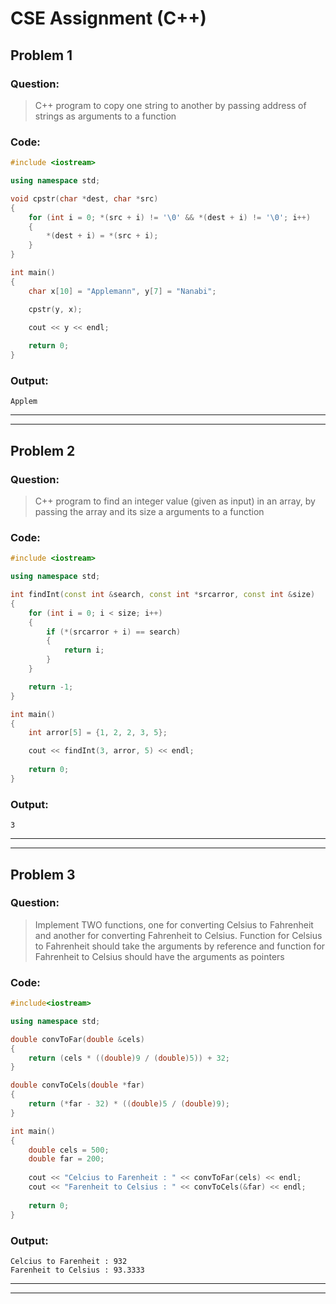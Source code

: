 # CSE Assignment (C++)

## Problem 1

### Question:

>  C++ program to copy one string to another by passing address of strings as arguments to a function

### Code:

```cpp
#include <iostream>

using namespace std;

void cpstr(char *dest, char *src)
{
    for (int i = 0; *(src + i) != '\0' && *(dest + i) != '\0'; i++)
    {
        *(dest + i) = *(src + i);
    }
}

int main()
{
    char x[10] = "Applemann", y[7] = "Nanabi";

    cpstr(y, x);

    cout << y << endl;
    
    return 0;
}
```

### Output:

```
Applem
```

---
---

## Problem 2

### Question:

>  C++ program to find an integer value (given as input) in an array, by passing the array and its size a arguments to a function

### Code:

```cpp
#include <iostream>

using namespace std;

int findInt(const int &search, const int *srcarror, const int &size)
{
    for (int i = 0; i < size; i++)
    {
        if (*(srcarror + i) == search)
        {
            return i;
        }
    }

    return -1;
}

int main()
{
    int arror[5] = {1, 2, 2, 3, 5};

    cout << findInt(3, arror, 5) << endl;
    
    return 0;
}
```

### Output:

```
3
```

---
---

## Problem 3

### Question:

> Implement  TWO functions, one  for converting Celsius to Fahrenheit  and  another for converting Fahrenheit to Celsius.  Function for Celsius to  Fahrenheit should take the arguments by reference and function for  Fahrenheit to Celsius should have the arguments as pointers

### Code:

```cpp
#include<iostream>

using namespace std;

double convToFar(double &cels)
{
    return (cels * ((double)9 / (double)5)) + 32;
}

double convToCels(double *far)
{
    return (*far - 32) * ((double)5 / (double)9);
}

int main()
{
    double cels = 500;
    double far = 200;
    
    cout << "Celcius to Farenheit : " << convToFar(cels) << endl;
    cout << "Farenheit to Celsius : " << convToCels(&far) << endl;
    
    return 0;
}
```

### Output:

```
Celcius to Farenheit : 932
Farenheit to Celsius : 93.3333
```

---
---
